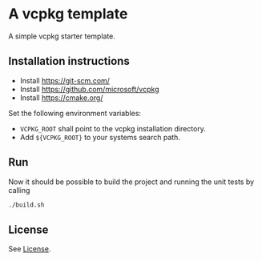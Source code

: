 # A vcpkg template

A simple vcpkg starter template.

## Installation instructions

- Install <https://git-scm.com/>
- Install <https://github.com/microsoft/vcpkg>
- Install <https://cmake.org/>

Set the following environment variables:
- `VCPKG_ROOT` shall point to the vcpkg installation directory.
- Add `${VCPKG_ROOT}` to your systems search path.

## Run

Now it should be possible to build the project and running the unit tests by calling

```bash
./build.sh
```

## License

See [License](LICENSE).
